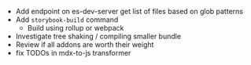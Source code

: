 - Add endpoint on es-dev-server get list of files based on glob patterns
- Add `storybook-build` command
  - Build using rollup or webpack
- Investigate tree shaking / compiling smaller bundle
- Review if all addons are worth their weight
- fix TODOs in mdx-to-js transformer